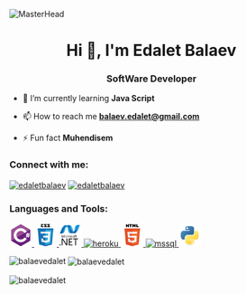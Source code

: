 ![MasterHead](https://i.hizliresim.com/4637yv3.png)



<h1 align="center">Hi 👋, I'm Edalet Balaev</h1>
<h3 align="center">SoftWare Developer</h3>

- 🌱 I’m currently learning **Java Script**

- 📫 How to reach me **balaev.edalet@gmail.com**

- ⚡ Fun fact **Muhendisem**

<h3 align="left">Connect with me:</h3>
<p align="left">
<a href="https://instagram.com/edaletbalaev" target="blank"><img align="center" src="https://raw.githubusercontent.com/rahuldkjain/github-profile-readme-generator/master/src/images/icons/Social/instagram.svg" alt="edaletbalaev" height="30" width="40" /></a>
<a href="https://discord.gg/edaletbalaev" target="blank"><img align="center" src="https://raw.githubusercontent.com/rahuldkjain/github-profile-readme-generator/master/src/images/icons/Social/discord.svg" alt="edaletbalaev" height="30" width="40" /></a>
</p>

<h3 align="left">Languages and Tools:</h3>
<p align="left"> <a href="https://www.w3schools.com/cs/" target="_blank" rel="noreferrer"> <img src="https://raw.githubusercontent.com/devicons/devicon/master/icons/csharp/csharp-original.svg" alt="csharp" width="40" height="40"/> </a> <a href="https://www.w3schools.com/css/" target="_blank" rel="noreferrer"> <img src="https://raw.githubusercontent.com/devicons/devicon/master/icons/css3/css3-original-wordmark.svg" alt="css3" width="40" height="40"/> </a> <a href="https://dotnet.microsoft.com/" target="_blank" rel="noreferrer"> <img src="https://raw.githubusercontent.com/devicons/devicon/master/icons/dot-net/dot-net-original-wordmark.svg" alt="dotnet" width="40" height="40"/> </a> <a href="https://heroku.com" target="_blank" rel="noreferrer"> <img src="https://www.vectorlogo.zone/logos/heroku/heroku-icon.svg" alt="heroku" width="40" height="40"/> </a> <a href="https://www.w3.org/html/" target="_blank" rel="noreferrer"> <img src="https://raw.githubusercontent.com/devicons/devicon/master/icons/html5/html5-original-wordmark.svg" alt="html5" width="40" height="40"/> </a> <a href="https://www.microsoft.com/en-us/sql-server" target="_blank" rel="noreferrer"> <img src="https://www.svgrepo.com/show/303229/microsoft-sql-server-logo.svg" alt="mssql" width="40" height="40"/> </a> <a href="https://www.python.org" target="_blank" rel="noreferrer"> <img src="https://raw.githubusercontent.com/devicons/devicon/master/icons/python/python-original.svg" alt="python" width="40" height="40"/> </a> </p>

<p><img align="left" src="https://github-readme-stats.vercel.app/api/top-langs?username=balaevedalet&show_icons=true&locale=en&layout=compact" alt="balaevedalet" /></p>

<p>&nbsp;<img align="center" src="https://github-readme-stats.vercel.app/api?username=balaevedalet&show_icons=true&locale=en" alt="balaevedalet" /></p>

<p><img align="center" src="https://github-readme-streak-stats.herokuapp.com/?user=balaevedalet&" alt="balaevedalet" /></p>
